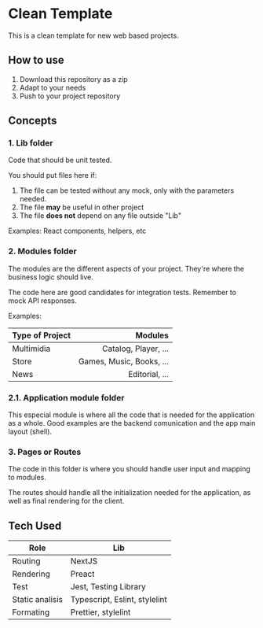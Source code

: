 # Clean Template

This is a clean template for new web based projects.

## How to use

1. Download this repository as a zip
2. Adapt to your needs
3. Push to your project repository

## Concepts

### 1. Lib folder

Code that should be unit tested.

You should put files here if:

1. The file can be tested without any mock, only with the parameters needed.
1. The file **may** be useful in other project
1. The file **does not** depend on any file outside "Lib"

Examples: React components, helpers, etc

### 2. Modules folder

The modules are the different aspects of your project. They're where the business logic should live.

The code here are good candidates for integration tests. Remember to mock API responses.

Examples:

| Type of Project |                  Modules |
| --------------- | -----------------------: |
| Multimidia      |     Catalog, Player, ... |
| Store           | Games, Music, Books, ... |
| News            |           Editorial, ... |

### 2.1. Application module folder

This especial module is where all the code that is needed for the application as a whole. Good
examples are the backend comunication and the app main layout (shell).

### 3. Pages or Routes

The code in this folder is where you should handle user input and mapping to modules.

The routes should handle all the initialization needed for the application, as well as final
rendering for the client.

## Tech Used

| Role            | Lib                           |
| --------------- | ----------------------------- |
| Routing         | NextJS                        |
| Rendering       | Preact                        |
| Test            | Jest, Testing Library         |
| Static analisis | Typescript, Eslint, stylelint |
| Formating       | Prettier, stylelint           |
